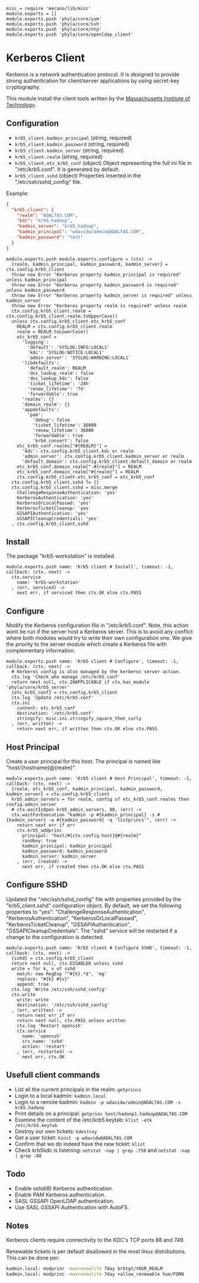 
    misc = require 'mecano/lib/misc'
    module.exports = []
    module.exports.push 'phyla/core/yum'
    module.exports.push 'phyla/core/ssh'
    module.exports.push 'phyla/core/ntp'
    module.exports.push 'phyla/core/openldap_client'

# Kerberos Client

Kerberos is a network authentication protocol. It is designed 
to provide strong authentication for client/server applications 
by using secret-key cryptography.

This module install the client tools written by the [Massachusetts 
Institute of Technology](http://web.mit.edu).

## Configuration

*   `krb5_client.kadmin_principal` (string, required)
*   `krb5_client.kadmin_password` (string, required)
*   `krb5_client.kadmin_server` (string, required)
*   `krb5_client.realm` (string, required)
*   `krb5_client.etc_krb5_conf` (object)
    Object representing the full ini file in "/etc/krb5.conf". It is
    generated by default.
*   `krb5_client.sshd` (object)
    Properties inserted in the "/etc/ssh/sshd_config" file.

Example:
```json
{
  "krb5_client": {
    "realm": "ADALTAS.COM",
    "kdc": "krb5.hadoop",
    "kadmin_server": "krb5.hadoop",
    "kadmin_principal": "wdavidw/admin@ADALTAS.COM",
    "kadmin_password": "test"
  }
}
```

    module.exports.push module.exports.configure = (ctx) ->
      {realm, kadmin_principal, kadmin_password, kadmin_server} = ctx.config.krb5_client
      throw new Error "Kerberos property kadmin_principal is required" unless kadmin_principal
      throw new Error "Kerberos property kadmin_password is required" unless kadmin_password
      throw new Error "Kerberos property kadmin_server is required" unless kadmin_server
      throw new Error "Kerberos property realm is required" unless realm
      ctx.config.krb5_client.realm = ctx.config.krb5_client.realm.toUpperCase()
      unless ctx.config.krb5_client.etc_krb5_conf
        REALM = ctx.config.krb5_client.realm
        realm = REALM.toLowerCase()
        etc_krb5_conf =
          'logging':
            'default': 'SYSLOG:INFO:LOCAL1'
            'kdc': 'SYSLOG:NOTICE:LOCAL1'
            'admin_server': 'SYSLOG:WARNING:LOCAL1'
          'libdefaults': 
            'default_realm': REALM
            'dns_lookup_realm': false
            'dns_lookup_kdc': false
            'ticket_lifetime': '24h'
            'renew_lifetime': '7d'
            'forwardable': true
          'realms': {}
          'domain_realm': {}
          'appdefaults':
            'pam':
              'debug': false
              'ticket_lifetime': 36000
              'renew_lifetime': 36000
              'forwardable': true
              'krb4_convert': false
        etc_krb5_conf.realms["#{REALM}"] = 
          'kdc': ctx.config.krb5_client.kdc or realm
          'admin_server': ctx.config.krb5_client.kadmin_server or realm
          'default_domain': ctx.config.krb5_client.default_domain or realm
        etc_krb5_conf.domain_realm[".#{realm}"] = REALM
        etc_krb5_conf.domain_realm["#{realm}"] = REALM
        ctx.config.krb5_client.etc_krb5_conf = etc_krb5_conf
      ctx.config.krb5_client.sshd ?= {}
      ctx.config.krb5_client.sshd = misc.merge
        ChallengeResponseAuthentication: 'yes'
        KerberosAuthentication: 'yes'
        KerberosOrLocalPasswd: 'yes'
        KerberosTicketCleanup: 'yes'
        GSSAPIAuthentication: 'yes'
        GSSAPICleanupCredentials: 'yes'
      , ctx.config.krb5_client.sshd

## Install

The package "krb5-workstation" is installed.

    module.exports.push name: 'Krb5 client # Install', timeout: -1, callback: (ctx, next) ->
      ctx.service
        name: 'krb5-workstation'
      , (err, serviced) ->
        next err, if serviced then ctx.OK else ctx.PASS

## Configure

Modify the Kerberos configuration file in "/etc/krb5.conf". Note, 
this action wont be run if the server host a Kerberos server. 
This is to avoid any conflict where both modules would try to write 
their own configuration one. We give the priority to the server module 
which create a Kerberos file with complementary information.

    module.exports.push name: 'Krb5 client # Configure', timeout: -1, callback: (ctx, next) ->
      # Kerberos config is also managed by the kerberos server action.
      ctx.log 'Check who manage /etc/krb5.conf'
      return next null, ctx.INAPPLICABLE if ctx.has_module 'phyla/core/krb5_server'
      {etc_krb5_conf} = ctx.config.krb5_client
      ctx.log 'Update /etc/krb5.conf'
      ctx.ini
        content: etc_krb5_conf
        destination: '/etc/krb5.conf'
        stringify: misc.ini.stringify_square_then_curly
      , (err, written) ->
        return next err, if written then ctx.OK else ctx.PASS

## Host Principal

Create a user principal for this host. The principal is named like "host/{hostname}@{realm}".

    module.exports.push name: 'Krb5 client # Host Principal', timeout: -1, callback: (ctx, next) ->
      {realm, etc_krb5_conf, kadmin_principal, kadmin_password, kadmin_server} = ctx.config.krb5_client
      krb5_admin_servers = for realm, config of etc_krb5_conf.realms then  config.admin_server
      # ctx.waitIsOpen krb5_admin_servers, 88, (err) ->
      ctx.waitForExecution "kadmin -p #{kadmin_principal} -s #{kadmin_server} -w #{kadmin_password} -q 'listprincs'", (err) ->
        return next err if err
        ctx.krb5_addprinc
          principal: "host/#{ctx.config.host}@#{realm}"
          randkey: true
          kadmin_principal: kadmin_principal
          kadmin_password: kadmin_password
          kadmin_server: kadmin_server
        , (err, created) ->
          next err, if created then ctx.OK else ctx.PASS

## Configure SSHD

Updated the "/etc/ssh/sshd\_config" file with properties provided by the "krb5_client.sshd" 
configuration object. By default, we set the following properties to "yes": "ChallengeResponseAuthentication",
"KerberosAuthentication", "KerberosOrLocalPasswd", "KerberosTicketCleanup", "GSSAPIAuthentication", 
"GSSAPICleanupCredentials". The "sshd" service will be restarted if a change to the configuration is detected.

    module.exports.push name: 'Krb5 client # Configure SSHD', timeout: -1, callback: (ctx, next) ->
      {sshd} = ctx.config.krb5_client
      return next null, ctx.DISABLED unless sshd
      write = for k, v of sshd
        match: new RegExp "^#{k}.*$", 'mg'
        replace: "#{k} #{v}"
        append: true
      ctx.log 'Write /etc/ssh/sshd_config'
      ctx.write
        write: write
        destination: '/etc/ssh/sshd_config'
      , (err, written) ->
        return next err if err
        return next null, ctx.PASS unless written
        ctx.log 'Restart openssh'
        ctx.service
          name: 'openssh'
          srv_name: 'sshd'
          action: 'restart'
        , (err, restarted) ->
          next err, ctx.OK

## Usefull client commands

*   List all the current principals in the realm: `getprincs`
*   Login to a local kadmin: `kadmin.local`
*   Login to a remote kadmin: `kadmin -p wdavidw/admin@ADALTAS.COM -s krb5.hadoop`
*   Print details on a principal: `getprinc host/hadoop1.hadoop@ADALTAS.COM`
*   Examine the content of the /etc/krb5.keytab: `klist -etk /etc/krb5.keytab`
*   Destroy our own tickets: `kdestroy`
*   Get a user ticket: `kinit -p wdavidw@ADALTAS.COM`
*   Confirm that we do indeed have the new ticket: `klist`
*   Check krb5kdc is listening: `netstat -nap | grep :750` and `netstat -nap | grep :88`

## Todo

*   Enable sshd(8) Kerberos authentication.
*   Enable PAM Kerberos authentication.
*   SASL GSSAPI OpenLDAP authentication.
*   Use SASL GSSAPI Authentication with AutoFS.

## Notes

Kerberos clients require connectivity to the KDC's TCP ports 88 and 749.

Renewable tickets is per default disallowed in the most linux distributions. This can be done per:

```bash
kadmin.local: modprinc -maxrenewlife 7day krbtgt/YOUR_REALM
kadmin.local: modprinc -maxrenewlife 7day +allow_renewable hue/FQRN
```

